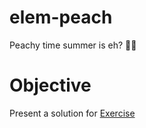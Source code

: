 # elem-peach
Peachy time summer is eh? 🍑🍑

# Objective
Present a solution for [Exercise](docs/exercise.pdf)

